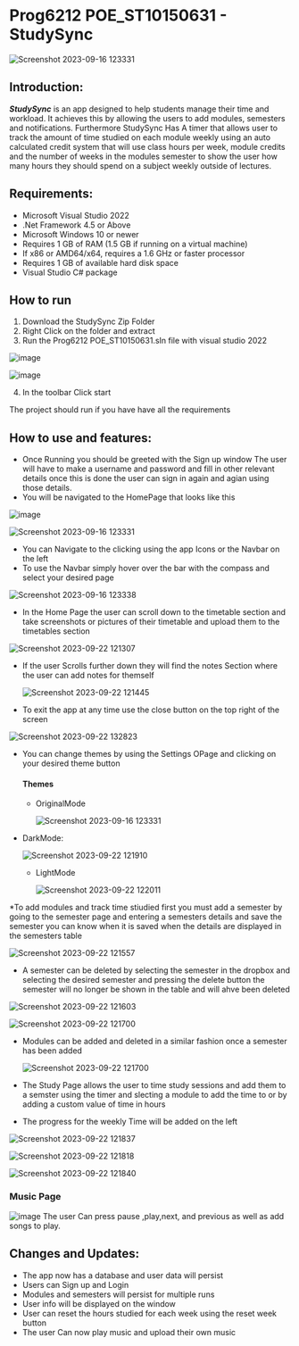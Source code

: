 # Prog6212 POE_ST10150631 - StudySync
![Screenshot 2023-09-16 123331](https://github.com/ST10150631/Study-Sync-App/assets/101188233/845fd820-58cc-4f6e-b7ff-7f64674a08cb)

## Introduction:
***StudySync*** is an app designed to help students manage their time and workload. It achieves this by allowing the users to add modules, semesters and notifications. Furthermore StudySync Has A timer that allows user to track the amount of time studied on each module weekly using an auto calculated credit system that will use class hours per week, module credits and the number of weeks in the modules semester to show the user how many hours they should spend on a subject weekly outside of lectures.

## Requirements:
* Microsoft Visual Studio 2022
* .Net Framework 4.5 or Above
* Microsoft Windows 10 or newer
* Requires 1 GB of RAM (1.5 GB if running on a virtual machine)
* If x86 or AMD64/x64, requires a 1.6 GHz or faster processor
* Requires 1 GB of available hard disk space
* Visual Studio C# package

## How to run
1. Download the StudySync Zip Folder
2. Right Click on the folder and extract
3. Run the Prog6212 POE_ST10150631.sIn file with visual studio 2022



![image](https://github.com/ST10150631/Study-Sync-App/assets/101188233/68c7275c-c8f6-4e0f-acc0-9c2cfd0a080e)


![image](https://github.com/ST10150631/Study-Sync-App/assets/101188233/c2c21406-0c1b-4dd4-987d-ad3b514ab483)







4. In the toolbar Click start

The project should run if you have have all the requirements

## How to use and features:
* Once Running you should be greeted with the Sign up window The user will have to make a username and password and fill in other relevant details once this is done the user can sign in again and agian using those details.
* You will be navigated to the HomePage that looks like this



![image](https://github.com/ST10150631/Study-Sync-App/assets/101188233/718308af-044c-408c-abbe-60bf5ff98e5c)


![Screenshot 2023-09-16 123331](https://github.com/ST10150631/Study-Sync-App/assets/101188233/a8bb9173-4613-4f57-81c9-f93baf99b83d)






* You can Navigate to the clicking using the app Icons or the Navbar on the left
* To use the Navbar simply hover over the bar with the compass and select your desired page




  
![Screenshot 2023-09-16 123338](https://github.com/ST10150631/Study-Sync-App/assets/101188233/dc7c8a22-a755-493d-9235-2bb1f336d531)







* In the Home Page the user can scroll down to the timetable section and take screenshots or pictures of their timetable and upload them to the timetables section




![Screenshot 2023-09-22 121307](https://github.com/ST10150631/Study-Sync-App/assets/101188233/49e2bf76-12f9-477f-aee8-108160ba2dd5)






* If the user Scrolls further down they will find the notes Section where the user can add notes for themself




  ![Screenshot 2023-09-22 121445](https://github.com/ST10150631/Study-Sync-App/assets/101188233/a85894f2-ea02-48ae-b0d6-43632ccb5485)



  


* To exit the app at any time use the close button on the top right of the screen





![Screenshot 2023-09-22 132823](https://github.com/ST10150631/Study-Sync-App/assets/101188233/18654da6-7c59-4f32-bf6f-55848ea70a3a)







* You can change themes by using the Settings OPage and clicking on  your desired theme button


  #### Themes



  * OriginalMode
 


    ![Screenshot 2023-09-16 123331](https://github.com/ST10150631/Study-Sync-App/assets/101188233/f5488bca-df20-48a0-ab6e-5823421b0c8a)



    

* DarkMode:




  ![Screenshot 2023-09-22 121910](https://github.com/ST10150631/Study-Sync-App/assets/101188233/bc19af5f-4a88-423c-b6e0-a2c46b01776a)




  * LightMode
 


    ![Screenshot 2023-09-22 122011](https://github.com/ST10150631/Study-Sync-App/assets/101188233/a3338c15-dae3-4bf0-b069-acc81aaa8d2b)




    

*To add modules and track time stiudied first you must add a semester by going to the semester page and entering a semesters details and save the semester you can know when it is saved when the details are displayed in the semesters table






![Screenshot 2023-09-22 121557](https://github.com/ST10150631/Study-Sync-App/assets/101188233/49b7617e-0f85-4b0b-a1fa-916c09a6a61e)






* A semester can be deleted by selecting the semester in the dropbox and selecting the desired semester and pressing the  delete button  the semester will no longer be shown in the table and will ahve been deleted



   
![Screenshot 2023-09-22 121603](https://github.com/ST10150631/Study-Sync-App/assets/101188233/91a0f6f1-dbb3-4e81-b65e-40e954d3b43a)




![Screenshot 2023-09-22 121700](https://github.com/ST10150631/Study-Sync-App/assets/101188233/4e0c392c-85bc-490d-8c16-375baa998022)






* Modules can be added and deleted in a similar fashion once a semester has been added




  ![Screenshot 2023-09-22 121700](https://github.com/ST10150631/Study-Sync-App/assets/101188233/811c1df2-7ad4-4b04-aa84-fe06380d18cf)



  

* The Study Page allows the user to time study sessions and add them to a semster using the timer and slecting a module to add the time to or by adding a custom value of time in hours
* The progress for the weekly Time will be added on the left



  
![Screenshot 2023-09-22 121837](https://github.com/ST10150631/Study-Sync-App/assets/101188233/de9bed6c-d1dd-40f9-a374-de205f76f13b)



![Screenshot 2023-09-22 121818](https://github.com/ST10150631/Study-Sync-App/assets/101188233/0e8b57fd-5ef7-45a9-a242-b624d86cc5b7)



![Screenshot 2023-09-22 121840](https://github.com/ST10150631/Study-Sync-App/assets/101188233/9322622d-5338-4786-b615-167378a7ae61)

### Music Page
![image](https://github.com/ST10150631/Study-Sync-App/assets/101188233/7bd1b931-0920-4301-a3cf-e35768dfabda)
The user Can press pause ,play,next, and previous as well as add songs to play.

## Changes and Updates:
* The app now has a database and user data will persist
* Users can Sign up and Login
* Modules and semesters will persist for multiple runs
* User info will be displayed on the window
* User can reset the hours studied for each week using the reset week button
* The user Can now play music and upload their own music






